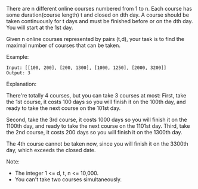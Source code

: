 There are n different online courses numbered from 1 to n. Each course has some duration(course length) t and closed on dth day. A course should be taken continuously for t days and must be finished before or on the dth day. You will start at the 1st day.

Given n online courses represented by pairs (t,d), your task is to find the maximal number of courses that can be taken.

Example:

~~~
Input: [[100, 200], [200, 1300], [1000, 1250], [2000, 3200]]
Output: 3
~~~

Explanation:

There're totally 4 courses, but you can take 3 courses at most:
First, take the 1st course, it costs 100 days so you will finish it on the 100th day, and ready to take the next course on the 101st day.

Second, take the 3rd course, it costs 1000 days so you will finish it on the 1100th day, and ready to take the next course on the 1101st day.
Third, take the 2nd course, it costs 200 days so you will finish it on the 1300th day.

The 4th course cannot be taken now, since you will finish it on the 3300th day, which exceeds the closed date.

Note:

* The integer 1 <= d, t, n <= 10,000.
* You can't take two courses simultaneously.
